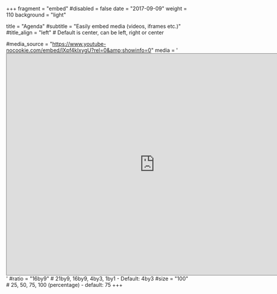 +++
fragment = "embed"
#disabled = false
date = "2017-09-09"
weight = 110
background = "light"

title = "Agenda"
#subtitle = "Easily embed media (videos, iframes etc.)"
#title_align = "left" # Default is center, can be left, right or center

#media_source = "https://www.youtube-nocookie.com/embed/lXpf4kIxygU?rel=0&amp;showinfo=0"
media = '<iframe style="border: solid 1px #777;" src="https://calendar.google.com/calendar/embed?height=600&amp;wkst=2&amp;bgcolor=%237CB342&amp;ctz=Europe%2FParis&amp;src=OWJ2ZmJ1YXQ0azNwNG52ODVxNWFibHFrZzRAZ3JvdXAuY2FsZW5kYXIuZ29vZ2xlLmNvbQ&amp;color=%23D50000&amp;showTabs=1&amp;mode=AGENDA&amp;showCalendars=0&amp;showTz=0&amp;showPrint=0&amp;showTitle=1&amp;title=Vivre%20Versailles%20-%20%C3%A9cologie%20citoyenne&amp;showNav=1" scrolling="no" width="800" height="600" frameborder="0"></iframe>'
#ratio = "16by9" # 21by9, 16by9, 4by3, 1by1 - Default: 4by3
#size = "100" # 25, 50, 75, 100 (percentage) - default: 75
+++


